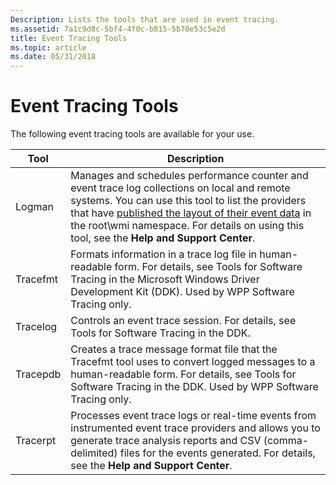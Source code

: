 ```yaml
---
Description: Lists the tools that are used in event tracing.
ms.assetid: 7a1c9d8c-5bf4-4f0c-b815-5b70e53c5e2d
title: Event Tracing Tools
ms.topic: article
ms.date: 05/31/2018
---
```


# Event Tracing Tools

The following event tracing tools are available for your use.



| Tool     | Description                                                                                                                                                                                                                                                                                                                                |
|----------|--------------------------------------------------------------------------------------------------------------------------------------------------------------------------------------------------------------------------------------------------------------------------------------------------------------------------------------------|
| Logman   | Manages and schedules performance counter and event trace log collections on local and remote systems. You can use this tool to list the providers that have [published the layout of their event data](publishing-your-event-schema.md) in the root\\wmi namespace. For details on using this tool, see the **Help and Support Center**. |
| Tracefmt | Formats information in a trace log file in human-readable form. For details, see Tools for Software Tracing in the Microsoft Windows Driver Development Kit (DDK). Used by WPP Software Tracing only.                                                                                                                                      |
| Tracelog | Controls an event trace session. For details, see Tools for Software Tracing in the DDK.                                                                                                                                                                                                                                                   |
| Tracepdb | Creates a trace message format file that the Tracefmt tool uses to convert logged messages to a human-readable form. For details, see Tools for Software Tracing in the DDK. Used by WPP Software Tracing only.                                                                                                                            |
| Tracerpt | Processes event trace logs or real-time events from instrumented event trace providers and allows you to generate trace analysis reports and CSV (comma-delimited) files for the events generated. For details, see the **Help and Support Center**.                                                                                       |



 

 

 



